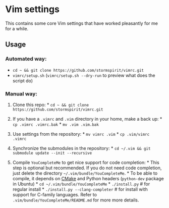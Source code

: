 # Vim settings
This contains some core Vim settings that have worked pleasantly for me for a while. 

## Usage
### Automated way:
  * `cd ~ && git clone https://github.com/stormspirit/vimrc.git`
  * `vimrc/setup.sh` (`vimrc/setup.sh --dry-run` to preview what does the script do)

### Manual way:
  1. Clone this repo:
    * `cd ~ && git clone https://github.com/stormspirit/vimrc.git`
  2. If you have a `.vimrc` and `.vim` directory in your home, make a back up:
    * `cp .vimrc .vimrc.bak`
    * `mv .vim .vim.bak`

  3. Use settings from the repository:
    * `mv vimrc .vim`
    * `cp .vim/vimrc .vimrc`

  4. Synchronize the submodules in the repository:
    * `cd ~/.vim && git submodule update --init --recursive`

  5. Compile `YouCompleteMe` to get nice support for code completion:
    * This step is optional but recommended. If you do not need code completion, 
      just delete the directory `~/.vim/bundle/YouCompleteMe`.
    * To be able to compile, it depends on [CMake](https://cmake.org) and Python headers (`python-dev` package in Ubuntu)
    * `cd ~/.vim/bundle/YouCompleteMe`
    * `./install.py` # for regular install
    * `./install.py --clang-completer` # for install with support for C-family languages. Refer to `.vim/bundle/YouCompleteMe/README.md` for more more details. 
